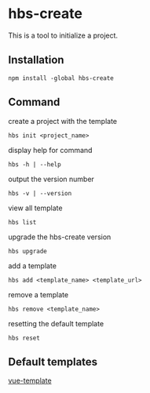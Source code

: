 # hbs-create

This is a tool to initialize a project.

## Installation

```
npm install -global hbs-create
```

## Command

create a project with the template

```
hbs init <project_name>
```

display help for command

```
hbs -h | --help
```

output the version number

```
hbs -v | --version
```

view all template

```
hbs list
```

upgrade the hbs-create version

```
hbs upgrade
```

add a template

```
hbs add <template_name> <template_url>
```

remove a template

```
hbs remove <template_name>
```

resetting the default template

```
hbs reset
```

## Default templates

[vue-template](https://github.com/Hongbusi/vue-template)
  